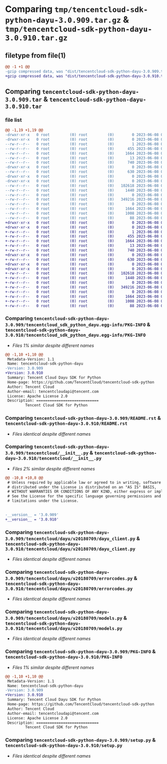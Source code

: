 # Comparing `tmp/tencentcloud-sdk-python-dayu-3.0.909.tar.gz` & `tmp/tencentcloud-sdk-python-dayu-3.0.910.tar.gz`

## filetype from file(1)

```diff
@@ -1 +1 @@
-gzip compressed data, was "dist/tencentcloud-sdk-python-dayu-3.0.909.tar", last modified: Thu Jun  8 00:22:52 2023, max compression
+gzip compressed data, was "dist/tencentcloud-sdk-python-dayu-3.0.910.tar", last modified: Thu Jun  8 09:08:31 2023, max compression
```

## Comparing `tencentcloud-sdk-python-dayu-3.0.909.tar` & `tencentcloud-sdk-python-dayu-3.0.910.tar`

### file list

```diff
@@ -1,19 +1,19 @@
-drwxr-xr-x   0 root         (0) root         (0)        0 2023-06-08 00:22:52.000000 tencentcloud-sdk-python-dayu-3.0.909/
-drwxr-xr-x   0 root         (0) root         (0)        0 2023-06-08 00:22:52.000000 tencentcloud-sdk-python-dayu-3.0.909/tencentcloud_sdk_python_dayu.egg-info/
--rw-r--r--   0 root         (0) root         (0)        1 2023-06-08 00:22:52.000000 tencentcloud-sdk-python-dayu-3.0.909/tencentcloud_sdk_python_dayu.egg-info/dependency_links.txt
--rw-r--r--   0 root         (0) root         (0)      455 2023-06-08 00:22:52.000000 tencentcloud-sdk-python-dayu-3.0.909/tencentcloud_sdk_python_dayu.egg-info/SOURCES.txt
--rw-r--r--   0 root         (0) root         (0)     1664 2023-06-08 00:22:52.000000 tencentcloud-sdk-python-dayu-3.0.909/tencentcloud_sdk_python_dayu.egg-info/PKG-INFO
--rw-r--r--   0 root         (0) root         (0)       13 2023-06-08 00:22:52.000000 tencentcloud-sdk-python-dayu-3.0.909/tencentcloud_sdk_python_dayu.egg-info/top_level.txt
--rw-r--r--   0 root         (0) root         (0)      740 2023-06-08 00:22:52.000000 tencentcloud-sdk-python-dayu-3.0.909/README.rst
-drwxr-xr-x   0 root         (0) root         (0)        0 2023-06-08 00:22:52.000000 tencentcloud-sdk-python-dayu-3.0.909/tencentcloud/
--rw-r--r--   0 root         (0) root         (0)      630 2023-06-08 00:22:52.000000 tencentcloud-sdk-python-dayu-3.0.909/tencentcloud/__init__.py
-drwxr-xr-x   0 root         (0) root         (0)        0 2023-06-08 00:22:52.000000 tencentcloud-sdk-python-dayu-3.0.909/tencentcloud/dayu/
-drwxr-xr-x   0 root         (0) root         (0)        0 2023-06-08 00:22:52.000000 tencentcloud-sdk-python-dayu-3.0.909/tencentcloud/dayu/v20180709/
--rw-r--r--   0 root         (0) root         (0)   102618 2023-06-08 00:22:52.000000 tencentcloud-sdk-python-dayu-3.0.909/tencentcloud/dayu/v20180709/dayu_client.py
--rw-r--r--   0 root         (0) root         (0)     1440 2023-06-08 00:22:52.000000 tencentcloud-sdk-python-dayu-3.0.909/tencentcloud/dayu/v20180709/errorcodes.py
--rw-r--r--   0 root         (0) root         (0)        0 2023-06-08 00:22:52.000000 tencentcloud-sdk-python-dayu-3.0.909/tencentcloud/dayu/v20180709/__init__.py
--rw-r--r--   0 root         (0) root         (0)   349216 2023-06-08 00:22:52.000000 tencentcloud-sdk-python-dayu-3.0.909/tencentcloud/dayu/v20180709/models.py
--rw-r--r--   0 root         (0) root         (0)        0 2023-06-08 00:22:52.000000 tencentcloud-sdk-python-dayu-3.0.909/tencentcloud/dayu/__init__.py
--rw-r--r--   0 root         (0) root         (0)     1664 2023-06-08 00:22:52.000000 tencentcloud-sdk-python-dayu-3.0.909/PKG-INFO
--rw-r--r--   0 root         (0) root         (0)     1008 2023-06-08 00:22:52.000000 tencentcloud-sdk-python-dayu-3.0.909/setup.py
--rw-r--r--   0 root         (0) root         (0)       88 2023-06-08 00:22:52.000000 tencentcloud-sdk-python-dayu-3.0.909/setup.cfg
+drwxr-xr-x   0 root         (0) root         (0)        0 2023-06-08 09:08:31.000000 tencentcloud-sdk-python-dayu-3.0.910/
+drwxr-xr-x   0 root         (0) root         (0)        0 2023-06-08 09:08:31.000000 tencentcloud-sdk-python-dayu-3.0.910/tencentcloud_sdk_python_dayu.egg-info/
+-rw-r--r--   0 root         (0) root         (0)        1 2023-06-08 09:08:31.000000 tencentcloud-sdk-python-dayu-3.0.910/tencentcloud_sdk_python_dayu.egg-info/dependency_links.txt
+-rw-r--r--   0 root         (0) root         (0)      455 2023-06-08 09:08:31.000000 tencentcloud-sdk-python-dayu-3.0.910/tencentcloud_sdk_python_dayu.egg-info/SOURCES.txt
+-rw-r--r--   0 root         (0) root         (0)     1664 2023-06-08 09:08:31.000000 tencentcloud-sdk-python-dayu-3.0.910/tencentcloud_sdk_python_dayu.egg-info/PKG-INFO
+-rw-r--r--   0 root         (0) root         (0)       13 2023-06-08 09:08:31.000000 tencentcloud-sdk-python-dayu-3.0.910/tencentcloud_sdk_python_dayu.egg-info/top_level.txt
+-rw-r--r--   0 root         (0) root         (0)      740 2023-06-08 09:08:31.000000 tencentcloud-sdk-python-dayu-3.0.910/README.rst
+drwxr-xr-x   0 root         (0) root         (0)        0 2023-06-08 09:08:31.000000 tencentcloud-sdk-python-dayu-3.0.910/tencentcloud/
+-rw-r--r--   0 root         (0) root         (0)      630 2023-06-08 09:08:31.000000 tencentcloud-sdk-python-dayu-3.0.910/tencentcloud/__init__.py
+drwxr-xr-x   0 root         (0) root         (0)        0 2023-06-08 09:08:31.000000 tencentcloud-sdk-python-dayu-3.0.910/tencentcloud/dayu/
+drwxr-xr-x   0 root         (0) root         (0)        0 2023-06-08 09:08:31.000000 tencentcloud-sdk-python-dayu-3.0.910/tencentcloud/dayu/v20180709/
+-rw-r--r--   0 root         (0) root         (0)   102618 2023-06-08 09:08:31.000000 tencentcloud-sdk-python-dayu-3.0.910/tencentcloud/dayu/v20180709/dayu_client.py
+-rw-r--r--   0 root         (0) root         (0)     1440 2023-06-08 09:08:31.000000 tencentcloud-sdk-python-dayu-3.0.910/tencentcloud/dayu/v20180709/errorcodes.py
+-rw-r--r--   0 root         (0) root         (0)        0 2023-06-08 09:08:31.000000 tencentcloud-sdk-python-dayu-3.0.910/tencentcloud/dayu/v20180709/__init__.py
+-rw-r--r--   0 root         (0) root         (0)   349216 2023-06-08 09:08:31.000000 tencentcloud-sdk-python-dayu-3.0.910/tencentcloud/dayu/v20180709/models.py
+-rw-r--r--   0 root         (0) root         (0)        0 2023-06-08 09:08:31.000000 tencentcloud-sdk-python-dayu-3.0.910/tencentcloud/dayu/__init__.py
+-rw-r--r--   0 root         (0) root         (0)     1664 2023-06-08 09:08:31.000000 tencentcloud-sdk-python-dayu-3.0.910/PKG-INFO
+-rw-r--r--   0 root         (0) root         (0)     1008 2023-06-08 09:08:31.000000 tencentcloud-sdk-python-dayu-3.0.910/setup.py
+-rw-r--r--   0 root         (0) root         (0)       88 2023-06-08 09:08:31.000000 tencentcloud-sdk-python-dayu-3.0.910/setup.cfg
```

### Comparing `tencentcloud-sdk-python-dayu-3.0.909/tencentcloud_sdk_python_dayu.egg-info/PKG-INFO` & `tencentcloud-sdk-python-dayu-3.0.910/tencentcloud_sdk_python_dayu.egg-info/PKG-INFO`

 * *Files 1% similar despite different names*

```diff
@@ -1,10 +1,10 @@
 Metadata-Version: 1.1
 Name: tencentcloud-sdk-python-dayu
-Version: 3.0.909
+Version: 3.0.910
 Summary: Tencent Cloud Dayu SDK for Python
 Home-page: https://github.com/TencentCloud/tencentcloud-sdk-python
 Author: Tencent Cloud
 Author-email: tencentcloudapi@tencent.com
 License: Apache License 2.0
 Description: ============================
         Tencent Cloud SDK for Python
```

### Comparing `tencentcloud-sdk-python-dayu-3.0.909/README.rst` & `tencentcloud-sdk-python-dayu-3.0.910/README.rst`

 * *Files identical despite different names*

### Comparing `tencentcloud-sdk-python-dayu-3.0.909/tencentcloud/__init__.py` & `tencentcloud-sdk-python-dayu-3.0.910/tencentcloud/__init__.py`

 * *Files 2% similar despite different names*

```diff
@@ -10,8 +10,8 @@
 # Unless required by applicable law or agreed to in writing, software
 # distributed under the License is distributed on an "AS IS" BASIS,
 # WITHOUT WARRANTIES OR CONDITIONS OF ANY KIND, either express or implied.
 # See the License for the specific language governing permissions and
 # limitations under the License.
 
 
-__version__ = '3.0.909'
+__version__ = '3.0.910'
```

### Comparing `tencentcloud-sdk-python-dayu-3.0.909/tencentcloud/dayu/v20180709/dayu_client.py` & `tencentcloud-sdk-python-dayu-3.0.910/tencentcloud/dayu/v20180709/dayu_client.py`

 * *Files identical despite different names*

### Comparing `tencentcloud-sdk-python-dayu-3.0.909/tencentcloud/dayu/v20180709/errorcodes.py` & `tencentcloud-sdk-python-dayu-3.0.910/tencentcloud/dayu/v20180709/errorcodes.py`

 * *Files identical despite different names*

### Comparing `tencentcloud-sdk-python-dayu-3.0.909/tencentcloud/dayu/v20180709/models.py` & `tencentcloud-sdk-python-dayu-3.0.910/tencentcloud/dayu/v20180709/models.py`

 * *Files identical despite different names*

### Comparing `tencentcloud-sdk-python-dayu-3.0.909/PKG-INFO` & `tencentcloud-sdk-python-dayu-3.0.910/PKG-INFO`

 * *Files 1% similar despite different names*

```diff
@@ -1,10 +1,10 @@
 Metadata-Version: 1.1
 Name: tencentcloud-sdk-python-dayu
-Version: 3.0.909
+Version: 3.0.910
 Summary: Tencent Cloud Dayu SDK for Python
 Home-page: https://github.com/TencentCloud/tencentcloud-sdk-python
 Author: Tencent Cloud
 Author-email: tencentcloudapi@tencent.com
 License: Apache License 2.0
 Description: ============================
         Tencent Cloud SDK for Python
```

### Comparing `tencentcloud-sdk-python-dayu-3.0.909/setup.py` & `tencentcloud-sdk-python-dayu-3.0.910/setup.py`

 * *Files identical despite different names*

